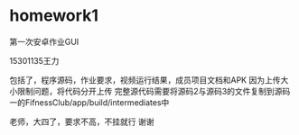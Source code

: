 # homework1
第一次安卓作业GUI

15301135王力

包括了，程序源码，作业要求，视频运行结果，成员项目文档和APK
因为上传大小限制问题，将代码分开上传
完整源代码需要将源码2与源码3的文件复制到源码一的FifnessClub/app/build/intermediates中

老师，大四了，要求不高，不挂就行
谢谢
